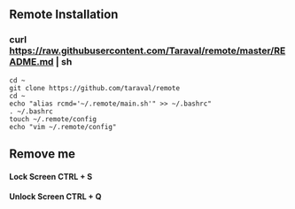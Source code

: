 ## Remote Installation
### curl https://raw.githubusercontent.com/Taraval/remote/master/README.md | sh

    
    cd ~
    git clone https://github.com/taraval/remote
    cd ~
    echo "alias rcmd='~/.remote/main.sh'" >> ~/.bashrc"
    . ~/.bashrc
    touch ~/.remote/config
    echo "vim ~/.remote/config"

## Remove me

#### Lock Screen CTRL + S
#### Unlock Screen CTRL + Q
